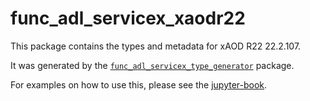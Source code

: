 # func_adl_servicex_xaodr22

This package contains the types and metadata for xAOD R22 22.2.107.

It was generated by the [`func_adl_servicex_type_generator`](https://github.com/gordonwatts/func_adl_servicex_type_generator) package.

For examples on how to use this, please see the [jupyter-book](https://gordonwatts.github.io/xaod_usage).
